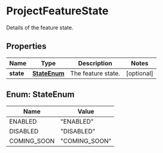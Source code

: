 

# ProjectFeatureState

Details of the feature state.

## Properties

| Name | Type | Description | Notes |
|------------ | ------------- | ------------- | -------------|
|**state** | [**StateEnum**](#StateEnum) | The feature state. |  [optional] |



## Enum: StateEnum

| Name | Value |
|---- | -----|
| ENABLED | &quot;ENABLED&quot; |
| DISABLED | &quot;DISABLED&quot; |
| COMING_SOON | &quot;COMING_SOON&quot; |




